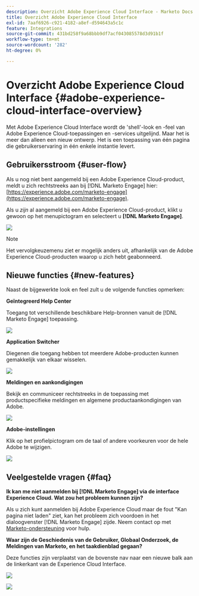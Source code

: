 ```yaml
---
description: Overzicht Adobe Experience Cloud Interface - Marketo Docs - Productdocumentatie
title: Overzicht Adobe Experience Cloud Interface
exl-id: 7aaf6926-c921-4182-a8ef-d594643a5c1c
feature: Integrations
source-git-commit: 431bd258f9a68bbb9df7acf043085578d3d91b1f
workflow-type: tm+mt
source-wordcount: '282'
ht-degree: 0%

---
```


# Overzicht Adobe Experience Cloud Interface {#adobe-experience-cloud-interface-overview}

Met Adobe Experience Cloud Interface wordt de &#39;shell&#39;-look en -feel van Adobe Experience Cloud-toepassingen en -services uitgelijnd. Maar het is meer dan alleen een nieuw ontwerp. Het is een toepassing van één pagina die gebruikerservaring in één enkele instantie levert.

## Gebruikersstroom {#user-flow}

Als u nog niet bent aangemeld bij een Adobe Experience Cloud-product, meldt u zich rechtstreeks aan bij [!DNL Marketo Engage] hier: [https://experience.adobe.com/marketo-engage](https://experience.adobe.com/marketo-engage).

Als u _zijn_ al aangemeld bij een Adobe Experience Cloud-product, klikt u gewoon op het menupictogram en selecteert u **[!DNL Marketo Engage]**.

![](assets/unified-shell-overview-1.png)

>[!NOTE]
>
>Het vervolgkeuzemenu ziet er mogelijk anders uit, afhankelijk van de Adobe Experience Cloud-producten waarop u zich hebt geabonneerd.

## Nieuwe functies {#new-features}

Naast de bijgewerkte look en feel zult u de volgende functies opmerken:

**Geïntegreerd Help Center**

Toegang tot verschillende beschikbare Help-bronnen vanuit de [!DNL Marketo Engage] toepassing.

![](assets/unified-shell-overview-2.png)

**Application Switcher**

Diegenen die toegang hebben tot meerdere Adobe-producten kunnen gemakkelijk van elkaar wisselen.

![](assets/unified-shell-overview-3.png)

**Meldingen en aankondigingen**

Bekijk en communiceer rechtstreeks in de toepassing met productspecifieke meldingen en algemene productaankondigingen van Adobe.

![](assets/unified-shell-overview-4.png)

**Adobe-instellingen**

Klik op het profielpictogram om de taal of andere voorkeuren voor de hele Adobe te wijzigen.

![](assets/unified-shell-overview-5.png)

## Veelgestelde vragen {#faq}

**Ik kan me niet aanmelden bij [!DNL Marketo Engage] via de interface Experience Cloud. Wat zou het probleem kunnen zijn?**

Als u zich kunt aanmelden bij Adobe Experience Cloud maar de fout &quot;Kan pagina niet laden&quot; ziet, kan het probleem zich voordoen in het dialoogvenster [!DNL Marketo Engage] zijde. Neem contact op met [Marketo-ondersteuning](https://nation.marketo.com/t5/support/ct-p/Support) voor hulp.

**Waar zijn de Geschiedenis van de Gebruiker, Globaal Onderzoek, de Meldingen van Marketo, en het taakdienblad gegaan?**

Deze functies zijn verplaatst van de bovenste nav naar een nieuwe balk aan de linkerkant van de Experience Cloud Interface.

![](assets/unified-shell-overview-6.png)

![](assets/unified-shell-overview-7.png)
